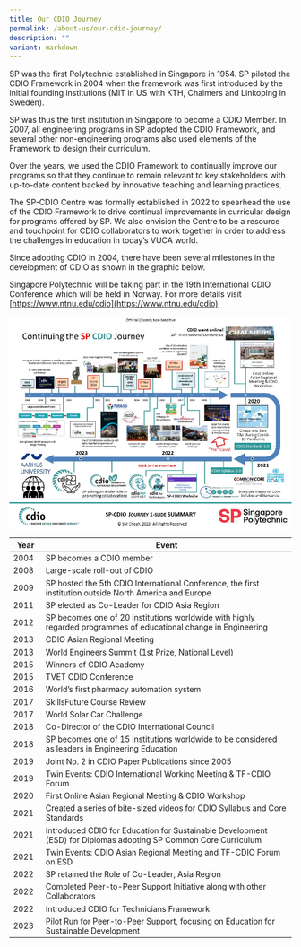 ```yaml
---
title: Our CDIO Journey
permalink: /about-us/our-cdio-journey/
description: ""
variant: markdown
---
```

SP was the first Polytechnic established in Singapore in 1954. SP piloted the CDIO Framework in 2004 when the framework was first introduced by the initial founding institutions (MIT in US with KTH, Chalmers and Linkoping in Sweden).

SP was thus the first institution in Singapore to become a CDIO Member. In 2007, all engineering programs in SP adopted the CDIO Framework, and several other non-engineering programs also used elements of the Framework to design their curriculum.

Over the years, we used the CDIO Framework to continually improve our programs so that they continue to remain relevant to key stakeholders with up-to-date content backed by innovative teaching and learning practices.

The SP-CDIO Centre was formally established in 2022 to spearhead the use of the CDIO Framework to drive continual improvements in curricular design for programs offered by SP. We also envision the Centre to be a resource and touchpoint for CDIO collaborators to work together in order to address the challenges in education in today’s VUCA world.

Since adopting CDIO in 2004, there have been several milestones in the development of CDIO as shown in the graphic below.

Singapore Polytechnic will be taking part in the 19th International CDIO Conference which will be held in Norway. For more details visit [https://www.ntnu.edu/cdio](https://www.ntnu.edu/cdio)

![](/images/sp-cdio%201-slide%20journey%20(october%2017%202023).jpg)



| Year | Event |
| -------- | -------- |
| 2004     | SP becomes a CDIO member     |
| 2008     | Large-scale roll-out of CDIO     |
| 2009     |  SP hosted the 5th CDIO International Conference, the first institution outside North America and Europe   |
| 2011     | SP elected as Co-Leader for CDIO Asia Region   |
| 2012     | SP becomes one of 20 institutions worldwide with highly regarded programmes of educational change in Engineering   |
| 2013     | CDIO Asian Regional Meeting    |
| 2013     | World Engineers Summit (1st Prize, National Level)    | 
| 2015     | Winners of CDIO Academy    |
| 2015     | TVET CDIO Conference    |
| 2016     | World’s first pharmacy automation system    |
| 2017     | SkillsFuture Course Review    |
| 2017     | World Solar Car Challenge    |
| 2018     | Co-Director of the CDIO International Council   |
| 2018     | SP becomes one of 15 institutions worldwide to be considered as leaders in Engineering Education   |
| 2019     | Joint No. 2 in CDIO Paper Publications since 2005    |
| 2019     | Twin Events: CDIO International Working Meeting & TF-CDIO Forum    |
| 2020     | First Online Asian Regional Meeting & CDIO Workshop    |
| 2021     | Created a series of bite-sized videos for CDIO Syllabus and Core Standards |
| 2021     | Introduced CDIO for Education for Sustainable Development (ESD) for Diplomas adopting SP Common Core Curriculum   |
| 2021     | Twin Events: CDIO Asian Regional Meeting and TF-CDIO Forum on ESD |
| 2022   | SP retained the Role of Co-Leader, Asia Region |
| 2022   | Completed Peer-to-Peer Support Initiative along with other Collaborators |
| 2022   | Introduced CDIO for Technicians Framework |
| 2023   | Pilot Run for Peer-to-Peer Support, focusing on Education for Sustainable Development |